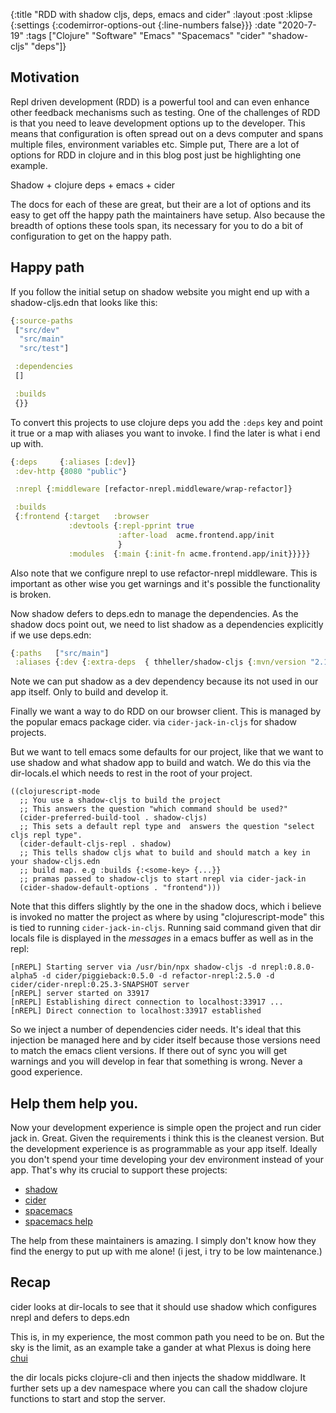 {:title "RDD with shadow cljs, deps, emacs and cider"
 :layout :post
 :klipse {:settings {:codemirror-options-out {:line-numbers false}}}
 :date "2020-7-19"
 :tags  ["Clojure" "Software" "Emacs" "Spacemacs" "cider" "shadow-cljs" "deps"]}
 

## Motivation 

Repl driven development (RDD) is a powerful tool and can even enhance other feedback mechanisms such as testing.
One of the challenges of RDD is that you need to leave development options up to the developer. This means
that configuration is often spread out on a devs computer and spans multiple files, environment variables
etc. Simple put, There are a lot of options for RDD in clojure and in this blog post just be highlighting one example.

Shadow + clojure deps + emacs + cider

The docs for each of these are great, but their are a lot of options and its easy to get off the happy
path the maintainers have setup. Also because the breadth of options these tools span, its necessary for you to do a bit of configuration 
to get on the happy path. 

## Happy path 

If you follow the initial setup on shadow website you might end up with a shadow-cljs.edn that looks like this:

```clojure
{:source-paths
 ["src/dev"
  "src/main"
  "src/test"]

 :dependencies
 []

 :builds
 {}}
```

To convert this projects to use clojure deps you add the `:deps`  key and point it true or a map with aliases you want to invoke. I find the later is what i end up with. 

```clojure
{:deps     {:aliases [:dev]}
 :dev-http {8080 "public"}

 :nrepl {:middleware [refactor-nrepl.middleware/wrap-refactor]}

 :builds
 {:frontend {:target   :browser
             :devtools {:repl-pprint true
                        :after-load  acme.frontend.app/init
                        }
             :modules  {:main {:init-fn acme.frontend.app/init}}}}}
```

Also note that we configure nrepl to use refactor-nrepl middleware. This is important as other wise you get warnings and it's possible the functionality is broken.

Now shadow defers to deps.edn to manage the dependencies. As the shadow docs point out, we need to list shadow as
a dependencies explicitly if we use deps.edn:

```clojure
{:paths   ["src/main"]
 :aliases {:dev {:extra-deps  { thheller/shadow-cljs {:mvn/version "2.10.15"}}}}}
```

Note we can put shadow as a dev dependency because its not used in our app itself. Only to build and develop it.

Finally we want a way to do RDD on our browser client. This is managed by the popular emacs package cider. via
`cider-jack-in-cljs` for shadow projects. 

But we want to tell emacs some defaults for our project, like that we want to use shadow and 
what shadow app to build and watch. We do this via the dir-locals.el which needs to rest in the root of 
your project. 


```emacs
((clojurescript-mode
  ;; You use a shadow-cljs to build the project
  ;; This answers the question "which command should be used?"
  (cider-preferred-build-tool . shadow-cljs)
  ;; This sets a default repl type and  answers the question "select cljs repl type".
  (cider-default-cljs-repl . shadow)
  ;; This tells shadow cljs what to build and should match a key in your shadow-cljs.edn
  ;; build map. e.g :builds {:<some-key> {...}}
  ;; pramas passed to shadow-cljs to start nrepl via cider-jack-in
  (cider-shadow-default-options . "frontend")))

```

Note that this differs slightly by the one in the shadow docs, which i believe is invoked no matter the project as where by using "clojurescript-mode"
this is tied to running `cider-jack-in-cljs`. Running said command given that dir locals file is displayed in the *messages* in a emacs buffer as well as in the repl:


```
[nREPL] Starting server via /usr/bin/npx shadow-cljs -d nrepl:0.8.0-alpha5 -d cider/piggieback:0.5.0 -d refactor-nrepl:2.5.0 -d cider/cider-nrepl:0.25.3-SNAPSHOT server
[nREPL] server started on 33917
[nREPL] Establishing direct connection to localhost:33917 ...
[nREPL] Direct connection to localhost:33917 established
```

So we inject a number of dependencies cider needs. It's ideal that this injection be managed here and by cider itself because those versions need to 
match the emacs client versions. If there out of sync you will get warnings and you will develop in fear that something is wrong. Never a good experience.

## Help them help you.

Now your development experience is simple open the project and run cider jack in. Great. Given the requirements i think this
is the cleanest version. But the development experience is as programmable as your app itself. Ideally you don't spend your time developing your 
dev environment instead of your app. That's why its crucial to support these projects:

* [shadow](https://github.com/sponsors/thheller)
* [cider](https://github.com/sponsors/bbatsov)
* [spacemacs](https://www.paypal.com/webapps/shoppingcart?flowlogging_id=b5d93605fc3b3&mfid=1595194719571_b5d93605fc3b3#/checkout/openButton)
* [spacemacs help](https://practicalli.github.io/#support)

The help from these maintainers is amazing. I simply don't know how they find the energy to put up with me alone! (i jest, i try to be low maintenance.)

## Recap

cider looks at dir-locals to see that it should use shadow which configures nrepl and defers to deps.edn

This is, in my experience, the most common path you need to be on. But the sky is the limit, 
as an example take a gander at what Plexus is doing here [chui](https://github.com/lambdaisland/chui)

the dir locals picks clojure-cli and then injects the shadow middlware. It further sets up a dev namespace
where you can call the shadow clojure functions to start and stop the server. 

